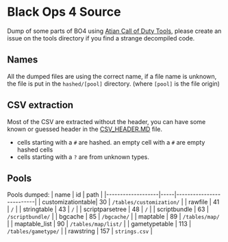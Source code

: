 # Black Ops 4 Source

Dump of some parts of BO4 using [Atian Call of Duty Tools](https://github.com/ate47/atian-cod-tools), please create an issue on the tools directory if you find a strange decompiled code.

## Names

All the dumped files are using the correct name, if a file name is unknown, the file is put in the `hashed/[pool]` directory. (where `[pool]` is the file origin)

## CSV extraction

Most of the CSV are extracted without the header, you can have some known or guessed header in the [CSV_HEADER.MD](CSV_HEADER.MD) file.

- cells starting with a `#` are hashed. an empty cell with a `#` are empty hashed cells
- cells starting with a `?` are from unknown types.

## Pools

Pools dumped:
| name              | id  |        path              |
|-------------------|-----|--------------------------|
| customizationtable| 30  | `/tables/customization/` |
| rawfile           | 41  | `/`                      |
| stringtable       | 43  | `/`                      |
| scriptparsetree   | 48  | `/`                      |
| scriptbundle      | 63  | `/scriptbundle/`         |
| bgcache           | 85  | `/bgcache/`              |
| maptable          | 89  | `/tables/map/`           |
| maptable_list     | 90  | `/tables/map/list/`      |
| gametypetable     | 113 | `/tables/gametype/`      |
| rawstring         | 157 | `strings.csv`            |
